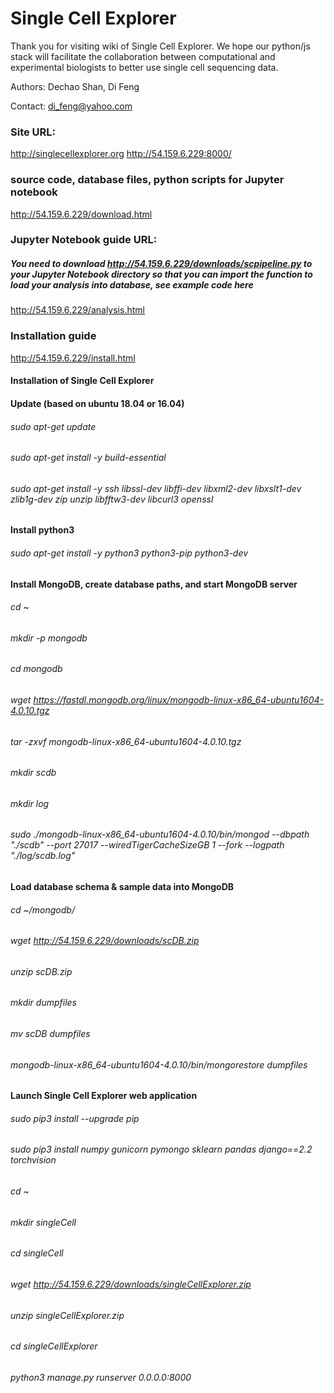 # Single Cell Explorer 
Thank you for visiting wiki of Single Cell Explorer. We hope our python/js stack will facilitate the collaboration between computational and experimental biologists to better use single cell sequencing data. 

Authors: Dechao Shan, Di Feng

Contact: di_feng@yahoo.com

### Site URL: 
http://singlecellexplorer.org
http://54.159.6.229:8000/


### source code, database files, python scripts for Jupyter notebook
http://54.159.6.229/download.html

### Jupyter Notebook guide URL:
##### You need to download http://54.159.6.229/downloads/scpipeline.py to your Jupyter Notebook directory so that you can import the function to load your analysis into database, see example code here   
http://54.159.6.229/analysis.html

### Installation guide 
http://54.159.6.229/install.html

#### Installation of Single Cell Explorer
#### Update (based on ubuntu 18.04 or 16.04)

###### sudo apt-get update
###### sudo apt-get install -y build-essential
###### sudo apt-get install -y ssh libssl-dev libffi-dev libxml2-dev libxslt1-dev zlib1g-dev zip unzip libfftw3-dev libcurl3 openssl

#### Install python3

###### sudo apt-get install -y python3 python3-pip python3-dev

#### Install MongoDB, create database paths, and start MongoDB server
###### cd ~
###### mkdir -p mongodb
###### cd mongodb
###### wget https://fastdl.mongodb.org/linux/mongodb-linux-x86_64-ubuntu1604-4.0.10.tgz
###### tar -zxvf mongodb-linux-x86_64-ubuntu1604-4.0.10.tgz
###### mkdir scdb
###### mkdir log
###### sudo ./mongodb-linux-x86_64-ubuntu1604-4.0.10/bin/mongod --dbpath "./scdb" --port 27017 --wiredTigerCacheSizeGB 1 --fork --logpath "./log/scdb.log"

#### Load database schema & sample data into MongoDB
###### cd ~/mongodb/
###### wget http://54.159.6.229/downloads/scDB.zip
###### unzip scDB.zip
###### mkdir dumpfiles
###### mv scDB dumpfiles
###### mongodb-linux-x86_64-ubuntu1604-4.0.10/bin/mongorestore dumpfiles

#### Launch Single Cell Explorer web application

###### sudo pip3 install --upgrade pip
###### sudo pip3 install numpy gunicorn pymongo sklearn pandas django==2.2 torchvision 

###### cd ~
###### mkdir singleCell
###### cd singleCell

###### wget http://54.159.6.229/downloads/singleCellExplorer.zip
###### unzip singleCellExplorer.zip
###### cd singleCellExplorer

###### python3 manage.py runserver 0.0.0.0:8000
    
